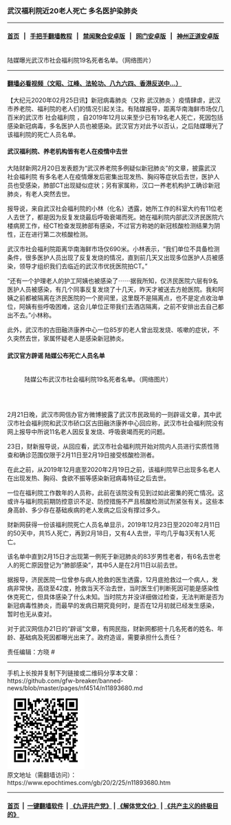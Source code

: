 ### 武汉福利院近20老人死亡 多名医护染肺炎
------------------------

#### [首页](https://github.com/gfw-breaker/banned-news/blob/master/README.md) &nbsp;&nbsp;|&nbsp;&nbsp; [手把手翻墙教程](https://github.com/gfw-breaker/guides/wiki) &nbsp;&nbsp;|&nbsp;&nbsp; [禁闻聚合安卓版](https://github.com/gfw-breaker/bn-android) &nbsp;&nbsp;|&nbsp;&nbsp; [网门安卓版](https://github.com/oGate2/oGate) &nbsp;&nbsp;|&nbsp;&nbsp; [神州正道安卓版](https://github.com/SzzdOgate/update) 



<div><img alt="" class="aligncenter wp-post-image" src="https://i.epochtimes.com/assets/uploads/2020/02/ERlAa8CU0AIcD-k-600x400.jpg"/>
<div class="red16 caption">
 陆媒曝光武汉市社会福利院19名死者名单。（网络图片）
</div>
</div><hr/>

#### [翻墙必看视频（文昭、江峰、法轮功、八九六四、香港反送中...）](https://github.com/gfw-breaker/banned-news/blob/master/pages/link3.md)

<div><p>
 【大纪元2020年02月25日讯】新冠病毒肺炎（又称
 <ok href="https://www.epochtimes.com/gb/tag/%E6%AD%A6%E6%B1%89%E8%82%BA%E7%82%8E.html">
  武汉肺炎
 </ok>
 ）疫情肆虐，武汉市养老院、福利院的老人们的情况引起关注。有陆媒报导，距离华南海鲜市场仅几百米的武汉市
 <ok href="https://www.epochtimes.com/gb/tag/%E7%A4%BE%E4%BC%9A%E7%A6%8F%E5%88%A9%E9%99%A2.html">
  社会福利院
 </ok>
 ，自2019年12月以来至少已有19名老人死亡，死因包括感染新冠病毒，多名医护人员也被感染。武汉官方对此予以否认，之后陆媒曝光了该福利院的死亡人员名单。
</p>
<h4>
 武汉福利院、养老机构皆有老人在疫情中去世
</h4>
<p>
 大陆财新网2月20日发表题为“武汉养老院多例疑似新冠肺炎”的文章，披露武汉
 <ok href="https://www.epochtimes.com/gb/tag/%E7%A4%BE%E4%BC%9A%E7%A6%8F%E5%88%A9%E9%99%A2.html">
  社会福利院
 </ok>
 有多名老人在疫情爆发后密集出现发热、胸闷等症状后去世，医护人员也受感染，肺部CT出现疑似症状；另有家属称，汉口一养老机构护工确诊新冠肺炎，有老人突然去世。
</p>
<p>
 报导说，来自武汉社会福利院的小林（化名）透露，她所工作的科室大约有11位老人去世了，都是因为反复发烧最后呼吸衰竭而死。她在福利院内部武汉济民医院六楼病房工作，经CT检查发现肺部有感染，不过官方称她的新冠核酸检测结果为阴性，正在进行第二次核酸检测。
</p>
<p>
 武汉市社会福利院距离华南海鲜市场仅690米。小林表示，“我们单位不具备检测条件，很多医护人员出现了反复发烧的情况，直到前几天又出现多位医护人员被感染，领导才组织我们去临近的武汉市优抚医院拍CT。”
</p>
<p>
 “还有一个护理老人的护工阿姨也被感染了⋯⋯据我所知，仅济民医院六层有9名医护人员被感染，有几个同事反复发烧了十几天，昨天才被送去方舱医院。我和阿姨之前都被隔离在济民医院的一个房间里，这里既不是隔离点，也不是定点收治单位，阿姨有些呼吸困难，这会儿单位正带我们去酒店隔离，之前不安排出去自己都出不去。”小林称。
</p>
<p>
 此外，武汉市的古田融济康养中心一位85岁的老人曾出现发烧、咳嗽的症状，不久突然去世，家属怀疑老人是感染新冠肺炎。
</p>
<h4>
 武汉官方辟谣 陆媒公布死亡人员名单
</h4>
<figure class="wp-caption aligncenter" id="attachment_11893803" style="width: 600px">
 <img alt="" class="size-medium_vertical wp-image-11893803" src="http://i.epochtimes.com/assets/uploads/2020/02/ERlAa8CU0AIcD-k-1-600x400.jpg"/>
 <br/><figcaption class="wp-caption-text">
  陆媒公布武汉市社会福利院19名死者名单。（网络图片）
 </figcaption><br/>
</figure><br/>
<p>
 2月21日晚，武汉市网信办官方微博披露了武汉市民政局的一则辟谣文章，其中武汉市社会福利院和武汉市硚口区古田融济康养中心回应称，武汉市社会福利院没有网上报导中所说11名老人因反复发烧、呼吸衰竭而死的问题。
</p>
<p>
 23日，财新报导说，从回应看，武汉市社会福利院开始对院内人员进行实质性筛查和确诊范围仅限于2月11日至2月19日接受核酸检测者。
</p>
<p>
 在此之前，从2019年12月底至2020年2月19日之前，该福利院早已出现多名老人在出现发热、胸闷、食欲不振等感染新冠病毒特征之后去世。
</p>
<p>
 一位在福利院工作数年的人员称，此前在该院没有见到过如此密集的死亡情况。这或许与福利院前期防控意识不足、防控措施不严且核酸检测试剂紧张有关。这些本身高龄、多少存在基础疾病的老人发病之后没有撑过多久。
</p>
<p>
 财新网获得一份该福利院死亡人员名单显示，2019年12月23日至2020年2月11日的50天中，共15人死亡，再到2月18日，又有4人去世，平均几乎每3天有1人死亡。
</p>
<p>
 该名单中直到2月15日才出现第一例死于新冠肺炎的83岁男性老者，有6名去世老人的死亡原因登记为“肺部感染”，其中5人是在2月11日以前去世。
</p>
<p>
 据报导，济民医院一位曾参与病人抢救的医生透露，12月底抢救过一个病人，发病非常快，高烧至42度，抢救当天不治去世，当时医生们判断死因可能是感染性休克死亡，但具体感染了什么未知。当时院方并没详细做过检查，无法判断是否为新冠病毒性肺炎，而最早的发病日期究竟何时，是否在12月初就已经发生感染，暂时也无从查对。
</p>
<p>
 对于武汉网信办21日的“辟谣”文章，有网民指，财新网都把十几名死者的姓名、年龄、基础病及死因都曝光出来了。政府造谣，需要承担什么责任？
</p>
<p>
 责任编辑：方晓 #
</p>
</div>
<hr/>
手机上长按并复制下列链接或二维码分享本文章：<br/>
https://github.com/gfw-breaker/banned-news/blob/master/pages/nf4514/n11893680.md <br/>
<a href='https://github.com/gfw-breaker/banned-news/blob/master/pages/nf4514/n11893680.md'><img src='https://github.com/gfw-breaker/banned-news/blob/master/pages/nf4514/n11893680.md.png'/></a> <br/>
原文地址（需翻墙访问）：https://www.epochtimes.com/gb/20/2/25/n11893680.htm


------------------------
#### [首页](https://github.com/gfw-breaker/banned-news/blob/master/README.md) &nbsp;|&nbsp; [一键翻墙软件](https://github.com/gfw-breaker/nogfw/blob/master/README.md) &nbsp;| [《九评共产党》](https://github.com/gfw-breaker/9ping.md/blob/master/README.md#九评之一评共产党是什么) | [《解体党文化》](https://github.com/gfw-breaker/jtdwh.md/blob/master/README.md) | [《共产主义的终极目的》](https://github.com/gfw-breaker/gczydzjmd.md/blob/master/README.md)


<img src='http://gfw-breaker.win/banned-news/pages/nf4514/n11893680.md' width='0px' height='0px'/>